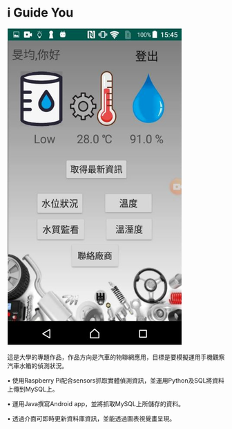 # i Guide You

![image](https://github.com/Takuyatsai/iGuideU/blob/main/%E5%A4%A7%E5%B0%88%E5%B0%88%E9%A1%8C01.png)

這是大學的專題作品，作品方向是汽車的物聯網應用，目標是要模擬運用手機觀察汽車水箱的偵測狀況。


• 使用Raspberry Pi配合sensors抓取實體偵測資訊，並運用Python及SQL將資料上傳到MySQL上。


• 運用Java撰寫Android app，並將抓取MySQL上所儲存的資料。


• 透過介面可即時更新資料庫資訊，並能透過圖表視覺畫呈現。

